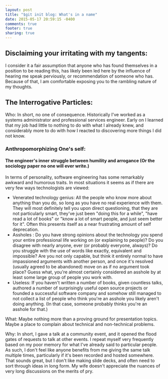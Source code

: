 ```yaml
---
layout: post
title: "$git init blog: What's in a name"
date: 2015-05-17 20:59:15 -0400
comments: true
footer: true
sharing: true
---
```


## Disclaiming your irritating with my tangents:

I consider it a fair assumption that anyone who has found themselves in a position to be reading this, has likely been led here by the influence of hearing me speak perviously, or recommendation of someone who has. Because of that, I am comfortable exposing you to the rambling nature of my thoughts.

## The Interrogative Particles:

Who: In short, no one of consequence. Historically I've worked as a systems administrator and professional services engineer. Early on I learned that my job had little to nothing to do with what I already knew, and considerably more to do with how I reacted to discovering more things I did not know.

### Anthropomorphizing One's self:
#### The engineer's inner struggle between humility and arrogance (Or the sociology paper no one will ever write.)

In terms of personality, software engineering has some remarkably awkward and humorous traits. In most situations it seems as if there are very few ways technologists are viewed:

- Venerated technology genius: All the people who know more about anything than you do, so long as you have no real experience with them. They will most definitely tell you upon direct questioning, that they are not particularly smart, they've just been "doing this for a while", "have read a lot of books" or "know a lot of smart people, and just seem better for it". Often this presents itself as a near frustrating amount of self deprecation.
- Assholes : Do you have strong opinions about the technology you spend your entire professional life working on (or explaining to people)? Do you disagree with nearly anyone, ever (or probably everyone, always)? Do you struggle with the use of words like exactly, equivalent and impossible? Are you not only capable, but think it entirely normal to have impassioned arguments with another person, and once it's resolved (usually agreed to be abandoned) move on as if no argument took place? Guess what, you're almost certainly considered an asshole by at least some large group of people you work with.
- Useless: If you haven't written a number of books, given countless talks, authored a number of surprisingly useful open source projects or founded a successful software company and somehow still managed to not collect a list of people who think you're an asshole you likely aren't doing anything. (In that case, someone probably thinks you're an asshole for that.)

What: Maybe nothing more than a proving ground for presentation topics. Maybe a place to complain about technical and non-technical problems.

Why: In short, I gave a talk at a community event, and it opened the flood gates of requests to talk at other events. I repeat myself very frequently based on my poor memory for what I've already said to particular people. As such, I don't feel like anyone benefits from me giving the same talk multiple times, particularly if it's been recorded and hosted somewhere. That sounds great, but I don't like making slide decks, and often need to sort through ideas in long form. My wife doesn't appreciate the nuances of very long discussions on the merits of pry.
